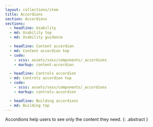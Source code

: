 ```yaml
---
layout: collections/item
title: Accordions
section: Accordions
sections:
  - headline: Usability
  - md: Usability top
  - md: Usability guidance

  - headline: Content accordion
  - md: Content accordion top
  - code:
    - scss: assets/sass/components/_accordions
    - markup: content-accordion

  - headline: Controls accordion
  - md: Controls accordion top
  - code:
    - scss: assets/sass/components/_accordions
    - markup: controls-accordion

  - headline: Building accordions
  - md: Building top
---
```


Accordions help users to see only the content they need.
{: .abstract }
